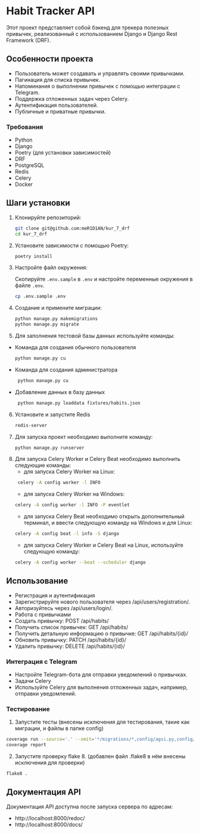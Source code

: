 # Habit Tracker API

Этот проект представляет собой бэкенд для трекера полезных привычек, реализованный с использованием Django и Django Rest Framework (DRF).

## Особенности проекта

- Пользователь может создавать и управлять своими привычками.
- Пагинация для списка привычек.
- Напоминания о выполнении привычек с помощью интеграции с Telegram.
- Поддержка отложенных задач через Celery.
- Аутентификация пользователей.
- Публичные и приватные привычки.

### Требования

- Python 
- Django 
- Poetry (для установки зависимостей)
- DRF
- PostgreSQL
- Redis
- Celery
- Docker

## Шаги установки

1. Клонируйте репозиторий:

    ```bash
   git clone git@github.com:meR1D1AN/kur_7_drf
   cd kur_7_drf
   ```

2. Установите зависимости с помощью Poetry:

    ```bash
    poetry install
    ```

3. Настройте файл окружения:

    Скопируйте `.env.sample` в `.env` и настройте переменные окружения в файле `.env`.

    ```bash
    cp .env.sample .env
    ```
   

4. Создание и примените миграции:

    ```bash
    python manage.py makemigrations
    python manage.py migrate
    ```
   
5. Для заполнения тестовой базы данных используйте команды:

- Команда для создания обычного пользователя
    ```bash
   python manage.py cu
    ```
- Команда для создания администратора
  ```bash
   python manage.py cu
  ```
- Добавление данных в базу данных  
   ```bash
    python manage.py loaddata fixtures/habits.json
   ```
6. Установите и запустите Redis
    ```bash
    redis-server
    ```
7. Для запуска проект необходимо выполните команду:
    ```bash
    python manage.py runserver
    ```
8. Для запуска Celery Worker и Celery Beat необходимо выполнить следующие команды:
    - для запуска Celery Worker на Linux:
   ```bash
    celery -A config worker -l INFO
   ```
   - для запуска Celery Worker на Windows:
   ```bash
   celery -A config worker -l INFO -P eventlet
   ```
   - для запуска Celery Beat необходимо открыть дополнительный терминал, и ввести следующую команду на Windows и для Linux:
   ```bash
   celery -A config beat -l info -S django
   ```
   - для запуска Celery Worker и Celery Beat на Linux, используйте следующую команду:
   ```bash
   celery -A config worker --beat --scheduler django
   ```

## Использование

- Регистрация и аутентификация
- Зарегистрируйте нового пользователя через /api/users/registration/.
- Авторизуйтесь через /api/users/login/.
- Работа с привычками
- Создать привычку: POST /api/habits/
- Получить список привычек: GET /api/habits/
- Получить детальную информацию о привычке: GET /api/habits/{id}/
- Обновить привычку: PATCH /api/habits/{id}/
- Удалить привычку: DELETE /api/habits/{id}/

### Интеграция с Telegram
- Настройте Telegram-бота для отправки уведомлений о привычках.
- Задачи Celery
- Используйте Celery для выполнения отложенных задач, например, отправки уведомлений.

### Тестирование

1. Запустите тесты (внесены исключения для тестирования, такие как миграции, и файлы в папке config)

```bash
coverage run --source='.' --omit='*/migrations/*,config/agsi.py,config/wsgi.py' manage.py test
coverage report
```
2. Запустите проверку flake 8. (добавлен файл .flake8 в нём внесены исключения для проверки)
```bash
flake8 .
```

## Документация API

Документация API доступна после запуска сервера по адресам: 
- http://localhost:8000/redoc/
- http://localhost:8000/docs/
